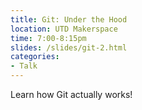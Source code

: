 ```yaml
---
title: Git: Under the Hood
location: UTD Makerspace
time: 7:00-8:15pm
slides: /slides/git-2.html
categories:
- Talk
---
```


Learn how Git actually works!

